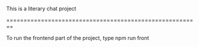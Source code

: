 This is a literary chat project

========================================================

To run the frontend part of the project, type npm run front
